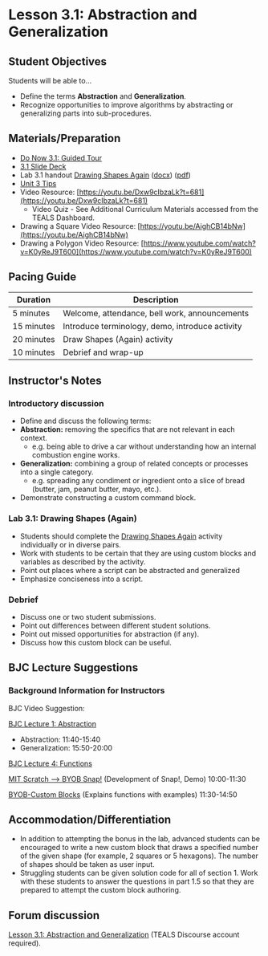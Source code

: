 
# Lesson 3.1: Abstraction and Generalization

## Student Objectives

Students will be able to...

* Define the terms **Abstraction** and **Generalization**.
* Recognize opportunities to improve algorithms by abstracting or generalizing parts into sub-procedures.

## Materials/Preparation

* [Do Now 3.1: Guided Tour](do_now_31.md)
* [3.1 Slide Deck](https://github.com/TEALSK12/introduction-to-computer-science/raw/master/slidedecks/TEALS%20SNAP%203.1.pptx)
* Lab 3.1 handout [Drawing Shapes Again](lab_31.md) ([docx](https://github.com/TEALSK12/introduction-to-computer-science/raw/master/Unit%203%20Word/Lab%203.1%20Drawing%20Shapes%20Again.docx)) ([pdf](https://github.com/TEALSK12/introduction-to-computer-science/raw/master/Unit%203%20PDF/Lab%203.1%20Drawing%20Shapes%20Again.pdf))
* [Unit 3 Tips](unit_3_tips.md)
* Video Resource: [https://youtu.be/Dxw9cIbzaLk?t=681](https://youtu.be/Dxw9cIbzaLk?t=681)
  * Video Quiz - See Additional Curriculum Materials accessed from the TEALS Dashboard.
* Drawing a Square Video Resource: [https://youtu.be/AighCB14bNw](https://youtu.be/AighCB14bNw)
* Drawing a Polygon Video Resource: [https://www.youtube.com/watch?v=K0yReJ9T600](https://www.youtube.com/watch?v=K0yReJ9T600)

## Pacing Guide

| Duration   | Description                                     |
| ---------|  ---------------------------------------------- |
| 5 minutes  | Welcome, attendance, bell work, announcements   |
| 15 minutes | Introduce terminology, demo, introduce activity |
| 20 minutes | Draw Shapes (Again) activity                    |
| 10 minutes | Debrief and wrap-up         |

## Instructor's Notes

### Introductory discussion

* Define and discuss the following terms:
* **Abstraction:** removing the specifics that are not relevant in each context.
  * e.g. being able to drive a car without understanding how an internal combustion engine works.
* **Generalization:** combining a group of related concepts or processes into a single category.
  * e.g. spreading any condiment or ingredient onto a slice of bread (butter, jam, peanut butter, mayo, etc.).
* Demonstrate constructing a custom command block.

### Lab 3.1: Drawing Shapes (Again)

* Students should complete the [Drawing Shapes Again](lab_31.md) activity individually or in diverse pairs.
* Work with students to be certain that they are using custom blocks and variables as described by the activity.
* Point out places where a script can be abstracted and generalized
* Emphasize conciseness into a script.

### Debrief

* Discuss one or two student submissions.
* Point out differences between different student solutions.
* Point out missed opportunities for abstraction (if any).
* Discuss how this custom block can be useful.

## BJC Lecture Suggestions

### Background Information for Instructors

BJC Video Suggestion:

[BJC Lecture 1: Abstraction](https://www.youtube.com/watch?v=Dxw9cIbzaLk)

* Abstraction: 11:40-15:40
* Generalization: 15:50-20:00

[BJC Lecture 4: Functions](https://www.youtube.com/watch?v=_uKCBmQEf5w)

[MIT Scratch --> BYOB Snap!](http://www.youtube.com/watch?v=_uKCBmQEf5w&t=10m0s)  (Development of Snap!, Demo) 10:00-11:30

[BYOB-Custom Blocks](http://www.youtube.com/watch?v=_uKCBmQEf5w&t=11m30s)  (Explains functions with examples)   11:30-14:50

## Accommodation/Differentiation

* In addition to attempting the bonus in the lab, advanced students can be encouraged to write a new custom block that draws a specified number of the given shape (for example, 2 squares or 5 hexagons). The number of shapes should be taken as user input.
* Struggling students can be given solution code for all of section 1. Work with these students to answer the questions in part 1.5 so that they are prepared to attempt the custom block authoring.

## Forum discussion

[Lesson 3.1: Abstraction and Generalization](http://forums.tealsk12.org/c/intro-unit-3-variables-and-customization/lesson-3-1-abstraction-and-friends) (TEALS Discourse account required).
